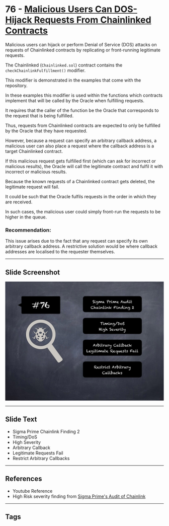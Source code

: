 
# 76 - [Malicious Users Can DOS-Hijack Requests From Chainlinked Contracts](./Malicious%20Users%20Can%20DOS-Hijack%20Requests%20From%20Chainlinked%20Contracts.md)

Malicious users can hijack or perform Denial of Service (DOS) attacks on requests of Chainlinked contracts by replicating or front-running legitimate requests. 

The Chainlinked (`Chainlinked.sol`) contract contains the `checkChainlinkFulfillment()` modifier. 

This modifier is demonstrated in the examples that come with the repository. 

In these examples this modifier is used within the functions which contracts implement that will be called by the Oracle when fulfilling requests. 

It requires that the caller of the function be the Oracle that corresponds to the request that is being fulfilled.

Thus, requests from Chainlinked contracts are expected to only be fulfilled by the Oracle that they have requested. 

However, because a request can specify an arbitrary callback address, a malicious user can also place a request where the callback address is a target Chainlinked contract. 

If this malicious request gets fulfilled first (which can ask for incorrect or malicious results), the Oracle will call the legitimate contract and fulfil it with incorrect or malicious results. 

Because the known requests of a Chainlinked contract gets deleted, the legitimate request will fail. 

It could be such that the Oracle fulfils requests in the order in which they are received. 

In such cases, the malicious user could simply front-run the requests to be higher in the queue.

### Recommendation:
This issue arises due to the fact that any request can specify its own arbitrary callback address. A restrictive solution would be where callback addresses are localised to the requester themselves.
___
## Slide Screenshot
![076.jpg](../../images/7.%20Audit%20Findings%20101/076.jpg)
___
## Slide Text
- Sigma Prime Chainlink Finding 2
- Timing/DoS
- High Severity
- Arbitrary Callback
- Legitimate Requests Fail
- Restrict Arbitrary Callbacks
___
## References
- Youtube Reference
- High Risk severity finding from [Sigma Prime's Audit of Chainlink](https://github.com/sigp/public-audits/blob/master/chainlink-1/review.pdf)
___
## Tags
